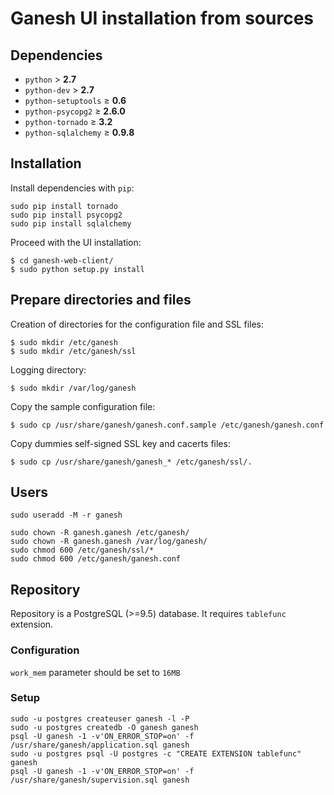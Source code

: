 # Ganesh UI installation from sources

## Dependencies

  - `python` &gt; **2.7**
  - `python-dev` &gt; **2.7**
  - `python-setuptools` &ge; **0.6**
  - `python-psycopg2` &ge; **2.6.0**
  - `python-tornado` &ge; **3.2**
  - `python-sqlalchemy` &ge; **0.9.8**

## Installation

Install dependencies with `pip`:
```
sudo pip install tornado
sudo pip install psycopg2
sudo pip install sqlalchemy
```

Proceed with the UI installation:

```
$ cd ganesh-web-client/
$ sudo python setup.py install
```

## Prepare directories and files

Creation of directories for the configuration file and SSL files:
```
$ sudo mkdir /etc/ganesh
$ sudo mkdir /etc/ganesh/ssl
```

Logging directory:
```
$ sudo mkdir /var/log/ganesh
```

Copy the sample configuration file:
```
$ sudo cp /usr/share/ganesh/ganesh.conf.sample /etc/ganesh/ganesh.conf
```

Copy dummies self-signed SSL key and cacerts files:
```
$ sudo cp /usr/share/ganesh/ganesh_* /etc/ganesh/ssl/.
```

## Users

```
sudo useradd -M -r ganesh
```

```
sudo chown -R ganesh.ganesh /etc/ganesh/
sudo chown -R ganesh.ganesh /var/log/ganesh/
sudo chmod 600 /etc/ganesh/ssl/*
sudo chmod 600 /etc/ganesh/ganesh.conf
```

## Repository

Repository is a PostgreSQL (>=9.5) database. It requires `tablefunc` extension.

### Configuration

`work_mem` parameter should be set to `16MB`

### Setup

```
sudo -u postgres createuser ganesh -l -P
sudo -u postgres createdb -O ganesh ganesh
psql -U ganesh -1 -v'ON_ERROR_STOP=on' -f /usr/share/ganesh/application.sql ganesh
sudo -u postgres psql -U postgres -c "CREATE EXTENSION tablefunc" ganesh
psql -U ganesh -1 -v'ON_ERROR_STOP=on' -f /usr/share/ganesh/supervision.sql ganesh
```
